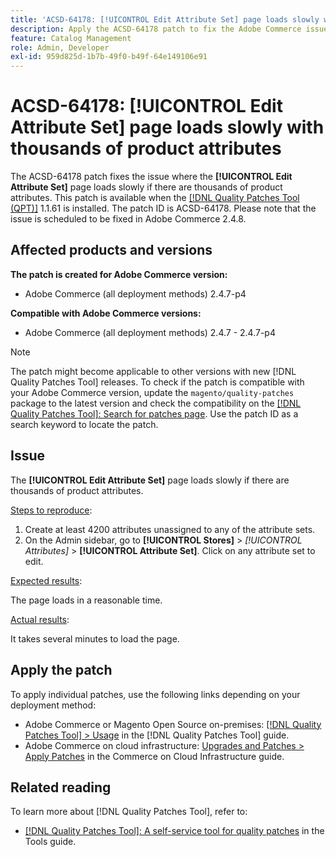 ```yaml
---
title: 'ACSD-64178: [!UICONTROL Edit Attribute Set] page loads slowly with thousands of product attributes'
description: Apply the ACSD-64178 patch to fix the Adobe Commerce issue where the [!UICONTROL Edit Attribute Set] page loads slowly if there are thousands of product attributes.
feature: Catalog Management
role: Admin, Developer
exl-id: 959d825d-1b7b-49f0-b49f-64e149106e91
---
```

# ACSD-64178: [!UICONTROL Edit Attribute Set] page loads slowly with thousands of product attributes

The ACSD-64178 patch fixes the issue where the **[!UICONTROL Edit Attribute Set]** page loads slowly if there are thousands of product attributes. This patch is available when the [[!DNL Quality Patches Tool (QPT)]](/help/tools/quality-patches-tool/quality-patches-tool-to-self-serve-quality-patches.md) 1.1.61 is installed. The patch ID is ACSD-64178. Please note that the issue is scheduled to be fixed in Adobe Commerce 2.4.8.

## Affected products and versions

**The patch is created for Adobe Commerce version:**

* Adobe Commerce (all deployment methods) 2.4.7-p4

**Compatible with Adobe Commerce versions:**

* Adobe Commerce (all deployment methods) 2.4.7 - 2.4.7-p4

>[!NOTE]
>
>The patch might become applicable to other versions with new [!DNL Quality Patches Tool] releases. To check if the patch is compatible with your Adobe Commerce version, update the `magento/quality-patches` package to the latest version and check the compatibility on the [[!DNL Quality Patches Tool]: Search for patches page](https://experienceleague.adobe.com/tools/commerce-quality-patches/index.html). Use the patch ID as a search keyword to locate the patch.

## Issue

The **[!UICONTROL Edit Attribute Set]** page loads slowly if there are thousands of product attributes.

<u>Steps to reproduce</u>:

1. Create at least 4200 attributes unassigned to any of the attribute sets.
1. On the Admin sidebar, go to **[!UICONTROL Stores]** > *[!UICONTROL Attributes]* > **[!UICONTROL Attribute Set]**. Click on any attribute set to edit.

<u>Expected results</u>: 

The page loads in a reasonable time.

<u>Actual results</u>:

It takes several minutes to load the page.

## Apply the patch

To apply individual patches, use the following links depending on your deployment method:

* Adobe Commerce or Magento Open Source on-premises: [[!DNL Quality Patches Tool] > Usage](/help/tools/quality-patches-tool/usage.md) in the [!DNL Quality Patches Tool] guide.
* Adobe Commerce on cloud infrastructure: [Upgrades and Patches > Apply Patches](https://experienceleague.adobe.com/docs/commerce-cloud-service/user-guide/develop/upgrade/apply-patches.html) in the Commerce on Cloud Infrastructure guide.


## Related reading

To learn more about [!DNL Quality Patches Tool], refer to:

* [[!DNL Quality Patches Tool]: A self-service tool for quality patches](/help/tools/quality-patches-tool/quality-patches-tool-to-self-serve-quality-patches.md) in the Tools guide.
